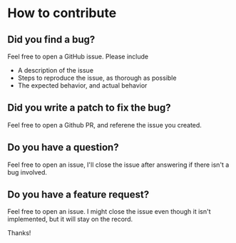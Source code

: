 # How to contribute

## Did you find a bug?
Feel free to open a GitHub issue. Please include
 * A description of the issue
 * Steps to reproduce the issue, as thorough as possible
 * The expected behavior, and actual behavior

## Did you write a patch to fix the bug?
Feel free to open a Github PR, and referene the issue you created.

## Do you have a question?
Feel free to open an issue, I'll close the issue after answering if there isn't a bug involved.

## Do you have a feature request?
Feel free to open an issue. I might close the issue even though it isn't implemented, but it will stay on the record.

Thanks!